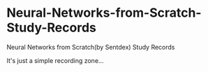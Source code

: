 # Neural-Networks-from-Scratch-Study-Records
Neural Networks from Scratch(by Sentdex) Study Records

It's just a simple recording zone...
